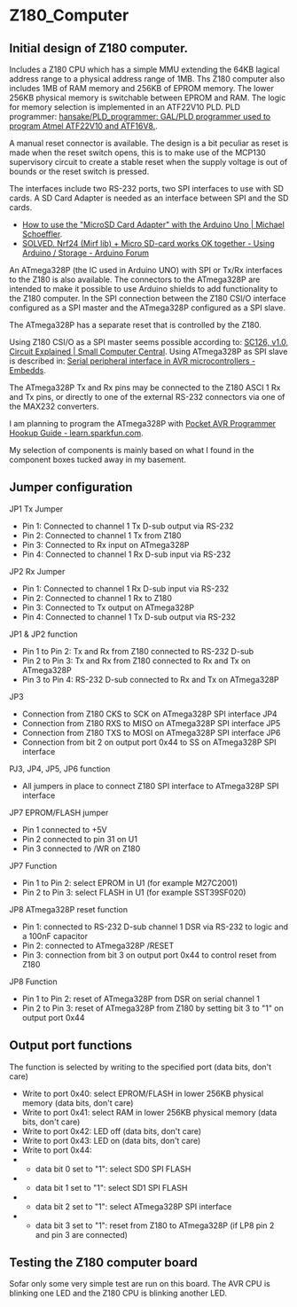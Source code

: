 # Z180_Computer
## Initial design of Z180 computer.

Includes a Z180 CPU which has a simple MMU extending the 64KB lagical address range to a physical
address range of 1MB. Ths Z180 computer also includes 1MB of RAM memory and 256KB of EPROM memory.
The lower 256KB physical memory is switchable between EPROM and RAM.
The logic for memory selection is implemented in an ATF22V10 PLD.
PLD programmer: [hansake/PLD_programmer: GAL/PLD programmer used to program Atmel ATF22V10 and ATF16V8.](https://github.com/hansake/PLD_programmer).

A manual reset connector is available. The design is a bit peculiar as reset is made when the reset switch opens, this is to make use of the
MCP130 supervisory circuit to create a stable reset when the supply voltage is out of bounds or the reset switch is pressed.

The interfaces include two RS-232 ports, two SPI interfaces to use with SD cards.
A SD Card Adapter is needed as an interface between SPI and the SD cards.
* [How to use the &quot;MicroSD Card Adapter&quot; with the Arduino Uno | Michael Schoeffler](https://mschoeffler.com/2017/02/22/how-to-use-the-microsd-card-adapter-with-the-arduino-uno/).
* [SOLVED. Nrf24 (Mirf lib) + Micro SD-card works OK together - Using Arduino / Storage - Arduino Forum](https://forum.arduino.cc/t/solved-nrf24-mirf-lib-micro-sd-card-works-ok-together/347787/9)

An ATmega328P (the IC used in Arduino UNO) with SPI or Tx/Rx interfaces to the Z180 is also available.
The connectors to the ATmega328P are intended to make it possible to use Arduino shields to add
functionality to the Z180 computer. In the SPI connection between the Z180 CSI/O interface configured as a SPI master 
and the ATmega328P configured as a SPI slave.

The ATmega328P has a separate reset that is controlled by the Z180.

Using Z180 CSI/O as a SPI master seems possible according to: [SC126, v1.0, Circuit Explained | Small Computer Central](https://smallcomputercentral.wordpress.com/sc126-z180-motherboard-rc2014/sc126-v1-0-circuit-explained/). Using ATmega328P as SPI slave is described in: [Serial peripheral interface in AVR microcontrollers - Embedds](https://embedds.com/serial-peripheral-interface-in-avr-microcontrollers/).

The ATmega328P Tx and Rx pins may be connected to the Z180 ASCI 1 Rx and Tx pins, or directly to one of the external RS-232 connectors via one of the MAX232 converters.

I am planning to program the ATmega328P with [Pocket AVR Programmer Hookup Guide - learn.sparkfun.com](https://learn.sparkfun.com/tutorials/pocket-avr-programmer-hookup-guide?_ga=2.127691909.94672799.1626256475-796128395.1619009331). 

My selection of components is mainly based on what I found in the component boxes tucked away in my basement.

## Jumper configuration

JP1 Tx Jumper
* Pin 1: Connected to channel 1 Tx D-sub output via RS-232
* Pin 2: Connected to channel 1 Tx from Z180
* Pin 3: Connected to Rx input on ATmega328P
* Pin 4: Connected to channel 1 Rx D-sub input via RS-232

JP2 Rx Jumper
* Pin 1: Connected to channel 1 Rx D-sub input via RS-232
* Pin 2: Connected to channel 1 Rx to Z180
* Pin 3: Connected to Tx output on ATmega328P
* Pin 4: Connected to channel 1 Tx D-sub output via RS-232

JP1 & JP2 function
* Pin 1 to Pin 2: Tx and Rx from Z180 connected to RS-232 D-sub
* Pin 2 to Pin 3: Tx and Rx from Z180 connected to Rx and Tx on ATmega328P
* Pin 3 to Pin 4: RS-232 D-sub connected to Rx and Tx on ATmega328P

JP3
* Connection from Z180 CKS to SCK on ATmega328P SPI interface
JP4
* Connection from Z180 RXS to MISO on ATmega328P SPI interface
JP5
* Connection from Z180 TXS to MOSI on ATmega328P SPI interface
JP6
* Connection from bit 2 on output port 0x44 to SS on ATmega328P SPI interface

PJ3, JP4, JP5, JP6 function
* All jumpers in place to connect Z180 SPI interface to ATmega328P SPI interface

JP7 EPROM/FLASH jumper
* Pin 1 connected to +5V
* Pin 2 connected to pin 31 on U1
* Pin 3 connected to /WR on Z180

JP7 Function
* Pin 1 to Pin 2: select EPROM in U1 (for example M27C2001)
* Pin 2 to Pin 3: select FLASH in U1 (for example SST39SF020)

JP8 ATmega328P reset function
* Pin 1: connected to RS-232 D-sub channel 1 DSR via RS-232 to logic and a 100nF capacitor
* Pin 2: connected to ATmega328P /RESET
* Pin 3: connection from bit 3 on output port 0x44 to control reset from Z180

JP8 Function
* Pin 1 to Pin 2: reset of ATmega328P from DSR on serial channel 1
* Pin 2 to Pin 3: reset of ATmega328P from Z180 by setting bit 3 to "1" on output port 0x44

## Output port functions

The function is selected by writing to the specified port (data bits, don't care)
* Write to port 0x40: select EPROM/FLASH in lower 256KB physical memory (data bits, don't care)
* Write to port 0x41: select RAM in lower 256KB physical memory (data bits, don't care)
* Write to port 0x42: LED off (data bits, don't care)
* Write to port 0x43: LED on (data bits, don't care)
* Write to port 0x44:
* - data bit 0 set to "1": select SD0 SPI FLASH
* - data bit 1 set to "1": select SD1 SPI FLASH
* - data bit 2 set to "1": select ATmega328P SPI interface
* - data bit 3 set to "1": reset from Z180 to ATmega328P (if LP8 pin 2 and pin 3 are connected)

## Testing the Z180 computer board

Sofar only some very simple test are run on this board. The AVR CPU is blinking one LED and the Z180 CPU
is blinking another LED.

